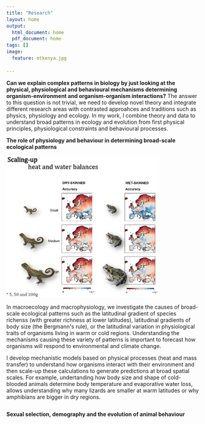```yaml
---
title: "Research"
layout: home
output:
  html_document: home
  pdf_document: home
tags: []
image:
  feature: mtkenya.jpg

---
```

<div class = "row">
<b>Can we explain complex patterns in biology by just looking at the physical, physiological and behavioural mechanisms determining organism-environment and organism-organism interactions?</b> The answer to this question is not trivial, we need to develop novel theory and integrate different research areas with contrasted approahces and traditions such as physics, physiology and ecology. In my work, I combine theory and data to understand broad patterns in ecology and evolution from first physical principles, physiological constraints and behavioural processes.
</div>

<b>The role of physiology and behaviour in determining broad-scale ecological patterns</b>
<div class = "row">
  <div class = "column"> 
    <img src="/images/maps.jpg" height="370px" width="400px"> 
  </div>
  <div class = "column"> 
    
<p>In macroecology and macrophysiology, we investigate the causes of broad-scale ecological patterns such as the latitudinal gradient of species richenss (with greater richness at lower latitudes), latitudinal gradients of body size (the Bergmann's rule), or the latitudinal variation in physiological traits of organisms living in warm or cold regions. Understanding the mechanisms causing these variety of patterns is important to forecast how organisms will respond to environmental and climate change. </p>

<p> I develop mechanistic models based on physical processes (heat and mass transfer) to understand how organisms interact with their   environment and then scale-up these calculations to generate predictions at broad spatial scales. For example, undertanding how body size and shape of cold-blooded animals determine body temperature and evaporative water loss, allows understanding why many lizards are smaller at warm latitudes or why amphibians are bigger in dry regions. </p>

  </div>
</div>



**Sexual selection, demography and the evolution of animal behaviour**


